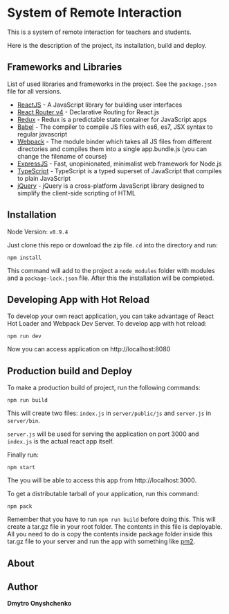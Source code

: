 # System of Remote Interaction

This is a system of remote interaction for teachers and students.

Here is the description of the project, its installation, build and deploy.


## Frameworks and Libraries

List of used libraries and frameworks in the project. See the `package.json` file for all versions.

- [ReactJS] - A JavaScript library for building user interfaces
- [React Router v4] - Declarative Routing for React.js
- [Redux] - Redux is a predictable state container for JavaScript apps
- [Babel] - The compiler to compile JS files with es6, es7, JSX syntax to regular javascript
- [Webpack] - The module binder which takes all JS files from different directories and compiles them into a single app.bundle.js (you can change the filename of course)
- [ExpressJS] - Fast, unopinionated, minimalist web framework for Node.js
- [TypeScript] - TypeScript is a typed superset of JavaScript that compiles to plain JavaScript
- [jQuery] - jQuery is a cross-platform JavaScript library designed to simplify the client-side scripting of HTML


## Installation

Node Version: `v8.9.4`

Just clone this repo or download the zip file. `cd` into the directory and run:

    npm install

This command will add to the project a `node_modules` folder with modules and a `package-lock.json` file. After this the installation will be completed.


## Developing App with Hot Reload

To develop your own react application, you can take advantage of React Hot Loader and Webpack Dev Server. To develop app with hot reload:

    npm run dev

Now you can access application on http://localhost:8080


## Production build and Deploy

To make a production build of project, run the following commands:

    npm run build
  
This will create two files: `index.js` in `server/public/js` and `server.js` in `server/bin`.

`server.js` will be used for serving the application on port 3000 and `index.js` is the actual react app itself.

Finally run:

    npm start

The you will be able to access this app from http://localhost:3000.

To get a distributable tarball of your application, run this command:

    npm pack

Remember that you have to run `npm run build` before doing this. This will create a tar.gz file in your root folder. The contents in this file is deployable. All you need to do is copy the contents inside package folder inside this tar.gz file to your server and run the app with something like [pm2].


## About




## Author

**Dmytro Onyshchenko**

[ReactJS]: <https://facebook.github.io/react/>
[Babel]: <https://babeljs.io/>
[Webpack]: <https://webpack.github.io/>
[React Router v4]: <https://reacttraining.com/react-router/>
[ExpressJS]: <http://expressjs.com/>
[Redux]: <http://redux.js.org/>
[pm2]: <https://github.com/Unitech/pm2>
[upanan82]: <https://github.com/upanan82>
[TypeScript]: <https://www.typescriptlang.org/>
[jQuery]: <https://jquery.com/>